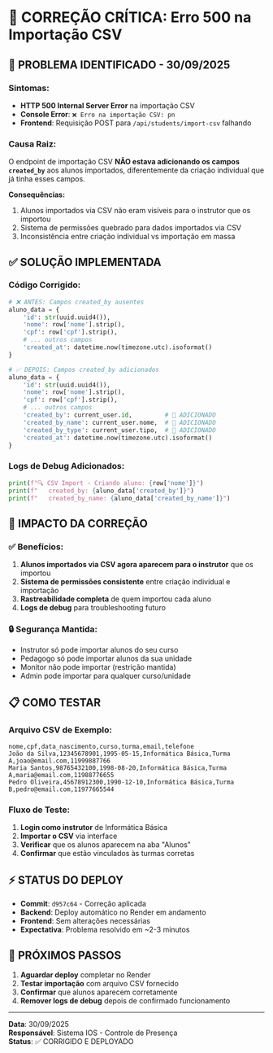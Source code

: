 # 🔧 CORREÇÃO CRÍTICA: Erro 500 na Importação CSV

## 🚨 PROBLEMA IDENTIFICADO - 30/09/2025

### Sintomas:

- **HTTP 500 Internal Server Error** na importação CSV
- **Console Error**: `❌ Erro na importação CSV: pn`
- **Frontend**: Requisição POST para `/api/students/import-csv` falhando

### Causa Raiz:

O endpoint de importação CSV **NÃO estava adicionando os campos `created_by`** aos alunos importados, diferentemente da criação individual que já tinha esses campos.

**Consequências:**

1. Alunos importados via CSV não eram visíveis para o instrutor que os importou
2. Sistema de permissões quebrado para dados importados via CSV
3. Inconsistência entre criação individual vs importação em massa

## ✅ SOLUÇÃO IMPLEMENTADA

### Código Corrigido:

```python
# ❌ ANTES: Campos created_by ausentes
aluno_data = {
    'id': str(uuid.uuid4()),
    'nome': row['nome'].strip(),
    'cpf': row['cpf'].strip(),
    # ... outros campos
    'created_at': datetime.now(timezone.utc).isoformat()
}

# ✅ DEPOIS: Campos created_by adicionados
aluno_data = {
    'id': str(uuid.uuid4()),
    'nome': row['nome'].strip(),
    'cpf': row['cpf'].strip(),
    # ... outros campos
    'created_by': current_user.id,         # 🔧 ADICIONADO
    'created_by_name': current_user.nome,  # 🔧 ADICIONADO
    'created_by_type': current_user.tipo,  # 🔧 ADICIONADO
    'created_at': datetime.now(timezone.utc).isoformat()
}
```

### Logs de Debug Adicionados:

```python
print(f"🔍 CSV Import - Criando aluno: {row['nome']}")
print(f"   created_by: {aluno_data['created_by']}")
print(f"   created_by_name: {aluno_data['created_by_name']}")
```

## 🎯 IMPACTO DA CORREÇÃO

### ✅ Benefícios:

1. **Alunos importados via CSV agora aparecem para o instrutor** que os importou
2. **Sistema de permissões consistente** entre criação individual e importação
3. **Rastreabilidade completa** de quem importou cada aluno
4. **Logs de debug** para troubleshooting futuro

### 🔒 Segurança Mantida:

- Instrutor só pode importar alunos do seu curso
- Pedagogo só pode importar alunos da sua unidade
- Monitor não pode importar (restrição mantida)
- Admin pode importar para qualquer curso/unidade

## 📋 COMO TESTAR

### Arquivo CSV de Exemplo:

```csv
nome,cpf,data_nascimento,curso,turma,email,telefone
João da Silva,12345678901,1995-05-15,Informática Básica,Turma A,joao@email.com,11999887766
Maria Santos,98765432100,1998-08-20,Informática Básica,Turma A,maria@email.com,11988776655
Pedro Oliveira,45678912300,1990-12-10,Informática Básica,Turma B,pedro@email.com,11977665544
```

### Fluxo de Teste:

1. **Login como instrutor** de Informática Básica
2. **Importar o CSV** via interface
3. **Verificar** que os alunos aparecem na aba "Alunos"
4. **Confirmar** que estão vinculados às turmas corretas

## ⚡ STATUS DO DEPLOY

- **Commit**: `d957c64` - Correção aplicada
- **Backend**: Deploy automático no Render em andamento
- **Frontend**: Sem alterações necessárias
- **Expectativa**: Problema resolvido em ~2-3 minutos

## 🔄 PRÓXIMOS PASSOS

1. **Aguardar deploy** completar no Render
2. **Testar importação** com arquivo CSV fornecido
3. **Confirmar** que alunos aparecem corretamente
4. **Remover logs de debug** depois de confirmado funcionamento

---

**Data**: 30/09/2025  
**Responsável**: Sistema IOS - Controle de Presença  
**Status**: ✅ CORRIGIDO E DEPLOYADO
